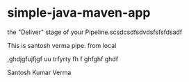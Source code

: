 # simple-java-maven-app


the "Deliver" stage of your Pipeline.scsdcsdfsdvdsfsfsfdsadf


This is santosh verma pipe. from local

,ghdjgfujfjgf  uu trfyrty
fh
f
ghfghf
ghdf 

Santosh Kumar Verma
